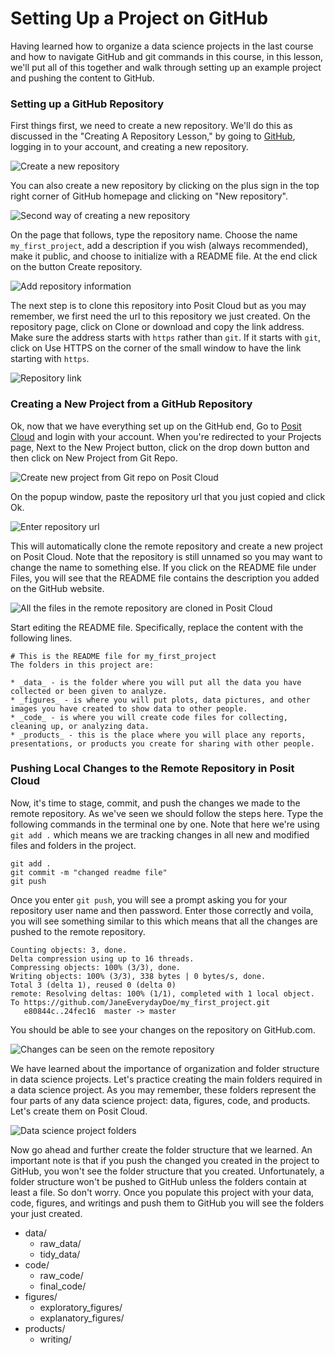 

# Setting Up a Project on GitHub

Having learned how to organize a data science projects in the last course and how to navigate GitHub and git commands in this course, in this lesson, we'll put all of this together and walk through setting up an example project and pushing the content to GitHub.

### Setting up a GitHub Repository

First things first, we need to create a new repository. We'll do this as discussed in the "Creating A Repository Lesson," by going to [GitHub](www.github.com), logging in to your account, and creating a new repository.


![Create a new repository](https://docs.google.com/presentation/d/1pmSkcf0iSQysOAMuuMK-CihaiSbtqDhg0ME2R9zqRDA/export/png?id=1pmSkcf0iSQysOAMuuMK-CihaiSbtqDhg0ME2R9zqRDA&pageid=g2bfdb07292_0_151)

You can also create a new repository by clicking on the plus sign in the top right corner of GitHub homepage and clicking on "New repository".


![Second way of creating a new repository](https://docs.google.com/presentation/d/1pmSkcf0iSQysOAMuuMK-CihaiSbtqDhg0ME2R9zqRDA/export/png?id=1pmSkcf0iSQysOAMuuMK-CihaiSbtqDhg0ME2R9zqRDA&pageid=g39eab98192_0_4)

On the page that follows, type the repository name. Choose the name `my_first_project`, add a description if you wish (always recommended), make it public, and choose to initialize with a README file. At the end click on the button Create repository.


![Add repository information](https://docs.google.com/presentation/d/1pmSkcf0iSQysOAMuuMK-CihaiSbtqDhg0ME2R9zqRDA/export/png?id=1pmSkcf0iSQysOAMuuMK-CihaiSbtqDhg0ME2R9zqRDA&pageid=g39eab98346_0_0)


The next step is to clone this repository into Posit Cloud but as you may remember, we first need the url to this repository we just created. On the repository page, click on Clone or download and copy the link address. Make sure the address starts with `https` rather than `git`. If it starts with `git`, click on Use HTTPS on the corner of the small window to have the link starting with `https`.


![Repository link](https://docs.google.com/presentation/d/1pmSkcf0iSQysOAMuuMK-CihaiSbtqDhg0ME2R9zqRDA/export/png?id=1pmSkcf0iSQysOAMuuMK-CihaiSbtqDhg0ME2R9zqRDA&pageid=g39eab98346_0_10)

### Creating a New Project from a GitHub Repository

Ok, now that we have everything set up on the GitHub end, Go to [Posit Cloud](https://posit.cloud/) and login with your account. When you're redirected to your Projects page, Next to the New Project button, click on the drop down button and then click on New Project from Git Repo.


![Create new project from Git repo on Posit Cloud](https://docs.google.com/presentation/d/1pmSkcf0iSQysOAMuuMK-CihaiSbtqDhg0ME2R9zqRDA/export/png?id=1pmSkcf0iSQysOAMuuMK-CihaiSbtqDhg0ME2R9zqRDA&pageid=g39eab98346_0_23)

On the popup window, paste the repository url that you just copied and click Ok.


![Enter repository url](https://docs.google.com/presentation/d/1pmSkcf0iSQysOAMuuMK-CihaiSbtqDhg0ME2R9zqRDA/export/png?id=1pmSkcf0iSQysOAMuuMK-CihaiSbtqDhg0ME2R9zqRDA&pageid=g39eab98346_0_40)

This will automatically clone the remote repository and create a new project on Posit Cloud. Note that the repository is still unnamed so you may want to change the name to something else. If you click on the README file under Files, you will see that the README file contains the description you added on the GitHub website.



![All the files in the remote repository are cloned in Posit Cloud](https://docs.google.com/presentation/d/1pmSkcf0iSQysOAMuuMK-CihaiSbtqDhg0ME2R9zqRDA/export/png?id=1pmSkcf0iSQysOAMuuMK-CihaiSbtqDhg0ME2R9zqRDA&pageid=g39eab98346_0_54)

Start editing the README file. Specifically, replace the content with the following lines.

```text
# This is the README file for my_first_project
The folders in this project are:

* _data_ - is the folder where you will put all the data you have collected or been given to analyze.
* _figures_ - is where you will put plots, data pictures, and other images you have created to show data to other people.
* _code_ - is where you will create code files for collecting, cleaning up, or analyzing data.
* _products_ - this is the place where you will place any reports, presentations, or products you create for sharing with other people.
```

### Pushing Local Changes to the Remote Repository in Posit Cloud

Now, it's time to stage, commit, and push the changes we made to the remote repository. As we've seen we should follow the steps here. Type the following commands in the terminal one by one. Note that here we're using `git add .` which means we are tracking changes in all new and modified files and folders in the project.

```text
git add .
git commit -m "changed readme file"
git push
```

Once you enter `git push`, you will see a prompt asking you for your repository user name and then password. Enter those correctly and voila, you will see something similar to this which means that all the changes are pushed to the remote repository.

```text
Counting objects: 3, done.
Delta compression using up to 16 threads.
Compressing objects: 100% (3/3), done.
Writing objects: 100% (3/3), 338 bytes | 0 bytes/s, done.
Total 3 (delta 1), reused 0 (delta 0)
remote: Resolving deltas: 100% (1/1), completed with 1 local object.
To https://github.com/JaneEverydayDoe/my_first_project.git
   e80844c..24fec16  master -> master
```

You should be able to see your changes on the repository on GitHub.com.


![Changes can be seen on the remote repository](https://docs.google.com/presentation/d/1pmSkcf0iSQysOAMuuMK-CihaiSbtqDhg0ME2R9zqRDA/export/png?id=1pmSkcf0iSQysOAMuuMK-CihaiSbtqDhg0ME2R9zqRDA&pageid=g39ec80b88b_0_18)

We have learned about the importance of organization and folder structure in data science projects. Let's practice creating the main folders required in a data science project. As you may remember, these folders represent the four parts of any data science project: data, figures, code, and products. Let's create them on Posit Cloud.


![Data science project folders](https://docs.google.com/presentation/d/1pmSkcf0iSQysOAMuuMK-CihaiSbtqDhg0ME2R9zqRDA/export/png?id=1pmSkcf0iSQysOAMuuMK-CihaiSbtqDhg0ME2R9zqRDA&pageid=g37bc4f7f0f_0_1)

Now go ahead and further create the folder structure that we learned. An important note is that if you push the changed you created in the project to GitHub, you won't see the folder structure that you created. Unfortunately, a folder structure won't be pushed to GitHub unless the folders contain at least a file. So don't worry. Once you populate this project with your data, code, figures, and writings and push them to GitHub you will see the folders your just created.

* data/
  * raw_data/
  * tidy_data/
* code/
  * raw_code/
  * final_code/
* figures/
  * exploratory_figures/
  * explanatory_figures/
* products/
  * writing/
